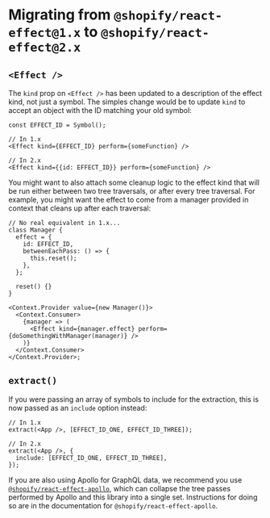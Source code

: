 # Migrating from `@shopify/react-effect@1.x` to `@shopify/react-effect@2.x`

## `<Effect />`

The `kind` prop on `<Effect />` has been updated to a description of the effect kind, not just a symbol. The simples change would be to update `kind` to accept an object with the ID matching your old symbol:

```tsx
const EFFECT_ID = Symbol();

// In 1.x
<Effect kind={EFFECT_ID} perform={someFunction} />

// In 2.x
<Effect kind={{id: EFFECT_ID}} perform={someFunction} />
```

You might want to also attach some cleanup logic to the effect kind that will be run either between two tree traversals, or after every tree traversal. For example, you might want the effect to come from a manager provided in context that cleans up after each traversal:

```tsx
// No real equivalent in 1.x...
class Manager {
  effect = {
    id: EFFECT_ID,
    betweenEachPass: () => {
      this.reset();
    },
  };

  reset() {}
}

<Context.Provider value={new Manager()}>
  <Context.Consumer>
    {manager => (
      <Effect kind={manager.effect} perform={doSomethingWithManager(manager)} />
    )}
  </Context.Consumer>
</Context.Provider>;
```

## `extract()`

If you were passing an array of symbols to include for the extraction, this is now passed as an `include` option instead:

```tsx
// In 1.x
extract(<App />, [EFFECT_ID_ONE, EFFECT_ID_THREE]);

// In 2.x
extract(<App />, {
  include: [EFFECT_ID_ONE, EFFECT_ID_THREE],
});
```

If you are also using Apollo for GraphQL data, we recommend you use [`@shopify/react-effect-apollo`](../../react-effect-apollo), which can collapse the tree passes performed by Apollo and this library into a single set. Instructions for doing so are in the documentation for `@shopify/react-effect-apollo`.

